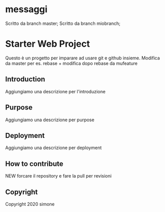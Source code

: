# messaggi
Scritto da branch master; Scritto da branch miobranch;

# Starter Web Project
Questo è un progetto per imparare ad usare git e github insieme. Modifica da master per es. rebase + modifica dopo rebase da mufeature

## Introduction
Aggiungiamo una descrizione per l'introduzione

## Purpose
Aggiungiamo una descrizione per purpose

## Deployment
Aggiungiamo una descrizione per deployment

## How to contribute
 NEW forcare il repository e fare la pull per revisioni

## Copyright
Copyright 2020 simone